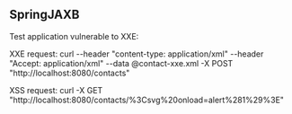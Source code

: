 ## SpringJAXB

Test application vulnerable to XXE:

XXE request:
curl --header "content-type: application/xml" --header "Accept: application/xml" --data @contact-xxe.xml -X POST  "http://localhost:8080/contacts"

XSS request:
curl -X GET  "http://localhost:8080/contacts/%3Csvg%20onload=alert%281%29%3E"